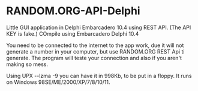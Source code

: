 # RANDOM.ORG-API-Delphi
Little GUI application in Delphi Embarcadero 10.4 using REST API. (The API KEY is fake.)
COmpile using Embarcadero Delphi 10.4 

You need to be connected to the internet to the app work, due it will not generate a number in your computer, but use RANDOM.ORG REST Api ti generate.
The program will teste your connection and also if you aren't making so mess. 

Using UPX --lzma -9 you can have it in 998Kb, to be put in a floppy. It runs on Windows 98SE/ME/2000/XP/7/8/10/11.
